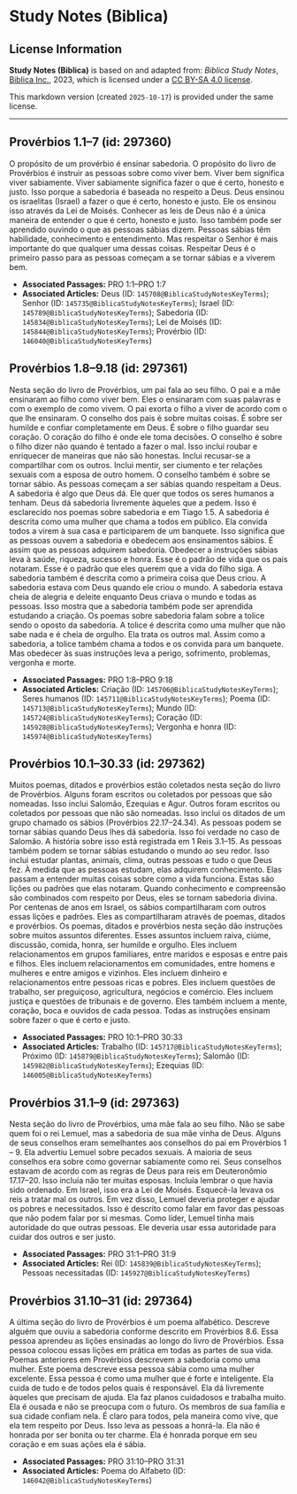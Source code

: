 # Study Notes (Biblica)

## License Information

**Study Notes (Biblica)** is based on and adapted from: _Biblica Study Notes_, [Biblica Inc.](https://www.biblica.com/), 2023, which is licensed under a [CC BY-SA 4.0 license](https://creativecommons.org/licenses/by-sa/4.0/legalcode.en).

This markdown version (created `2025-10-17`) is provided under the same license.



--------------------------------

## Provérbios 1.1–7 (id: 297360)

O propósito de um provérbio é ensinar sabedoria. O propósito do livro de Provérbios é instruir as pessoas sobre como viver bem. Viver bem significa viver sabiamente. Viver sabiamente significa fazer o que é certo, honesto e justo. Isso porque a sabedoria é baseada no respeito a Deus. Deus ensinou os israelitas (Israel) a fazer o que é certo, honesto e justo. Ele os ensinou isso através da Lei de Moisés. Conhecer as leis de Deus não é a única maneira de entender o que é certo, honesto e justo. Isso também pode ser aprendido ouvindo o que as pessoas sábias dizem. Pessoas sábias têm habilidade, conhecimento e entendimento. Mas respeitar o Senhor é mais importante do que qualquer uma dessas coisas. Respeitar Deus é o primeiro passo para as pessoas começam a se tornar sábias e a viverem bem.

* **Associated Passages:** PRO 1:1–PRO 1:7
* **Associated Articles:** Deus (ID: `145708@BiblicaStudyNotesKeyTerms`); Senhor (ID: `145735@BiblicaStudyNotesKeyTerms`); Israel (ID: `145789@BiblicaStudyNotesKeyTerms`); Sabedoria (ID: `145834@BiblicaStudyNotesKeyTerms`); Lei de Moisés (ID: `145844@BiblicaStudyNotesKeyTerms`); Provérbio (ID: `146040@BiblicaStudyNotesKeyTerms`)

## Provérbios 1.8–9.18 (id: 297361)

Nesta seção do livro de Provérbios, um pai fala ao seu filho. O pai e a mãe ensinaram ao filho como viver bem. Eles o ensinaram com suas palavras e com o exemplo de como vivem. O pai exorta o filho a viver de acordo com o que lhe ensinaram. O conselho dos pais é sobre muitas coisas. É sobre ser humilde e confiar completamente em Deus. É sobre o filho guardar seu coração. O coração do filho é onde ele toma decisões. O conselho é sobre o filho dizer não quando é tentado a fazer o mal. Isso inclui roubar e enriquecer de maneiras que não são honestas. Inclui recusar\-se a compartilhar com os outros. Inclui mentir, ser ciumento e ter relações sexuais com a esposa de outro homem. O conselho também é sobre se tornar sábio. As pessoas começam a ser sábias quando respeitam a Deus. A sabedoria é algo que Deus dá. Ele quer que todos os seres humanos a tenham. Deus dá sabedoria livremente àqueles que a pedem. Isso é esclarecido nos poemas sobre sabedoria e em Tiago 1\.5\. A sabedoria é descrita como uma mulher que chama a todos em público. Ela convida todos a virem à sua casa e participarem de um banquete. Isso significa que as pessoas ouvem a sabedoria e obedecem aos ensinamentos sábios. É assim que as pessoas adquirem sabedoria. Obedecer a instruções sábias leva à saúde, riqueza, sucesso e honra. Esse é o padrão de vida que os pais notaram. Esse é o padrão que eles querem que a vida do filho siga. A sabedoria também é descrita como a primeira coisa que Deus criou. A sabedoria estava com Deus quando ele criou o mundo. A sabedoria estava cheia de alegria e deleite enquanto Deus criava o mundo e todas as pessoas. Isso mostra que a sabedoria também pode ser aprendida estudando a criação. Os poemas sobre sabedoria falam sobre a tolice sendo o oposto da sabedoria. A tolice é descrita como uma mulher que não sabe nada e é cheia de orgulho. Ela trata os outros mal. Assim como a sabedoria, a tolice também chama a todos e os convida para um banquete. Mas obedecer às suas instruções leva a perigo, sofrimento, problemas, vergonha e morte.

* **Associated Passages:** PRO 1:8–PRO 9:18
* **Associated Articles:** Criação (ID: `145706@BiblicaStudyNotesKeyTerms`); Seres humanos (ID: `145711@BiblicaStudyNotesKeyTerms`); Poema (ID: `145713@BiblicaStudyNotesKeyTerms`); Mundo (ID: `145724@BiblicaStudyNotesKeyTerms`); Coração (ID: `145928@BiblicaStudyNotesKeyTerms`); Vergonha e honra (ID: `145974@BiblicaStudyNotesKeyTerms`)

## Provérbios 10.1–30.33 (id: 297362)

Muitos poemas, ditados e provérbios estão coletados nesta seção do livro de Provérbios. Alguns foram escritos ou coletados por pessoas que são nomeadas. Isso inclui Salomão, Ezequias e Agur. Outros foram escritos ou coletados por pessoas que não são nomeadas. Isso inclui os ditados de um grupo chamado os sábios (Provérbios 22\.17–24\.34\). As pessoas podem se tornar sábias quando Deus lhes dá sabedoria. Isso foi verdade no caso de Salomão. A história sobre isso está registrada em 1 Reis 3\.1–15\. As pessoas também podem se tornar sábias estudando o mundo ao seu redor. Isso inclui estudar plantas, animais, clima, outras pessoas e tudo o que Deus fez. À medida que as pessoas estudam, elas adquirem conhecimento. Elas passam a entender muitas coisas sobre como a vida funciona. Estas são lições ou padrões que elas notaram. Quando conhecimento e compreensão são combinados com respeito por Deus, eles se tornam sabedoria divina. Por centenas de anos em Israel, os sábios compartilharam com outros essas lições e padrões. Eles as compartilharam através de poemas, ditados e provérbios. Os poemas, ditados e provérbios nesta seção dão instruções sobre muitos assuntos diferentes. Esses assuntos incluem raiva, ciúme, discussão, comida, honra, ser humilde e orgulho. Eles incluem relacionamentos em grupos familiares, entre maridos e esposas e entre pais e filhos. Eles incluem relacionamentos em comunidades, entre homens e mulheres e entre amigos e vizinhos. Eles incluem dinheiro e relacionamentos entre pessoas ricas e pobres. Eles incluem questões de trabalho, ser preguiçoso, agricultura, negócios e comércio. Eles incluem justiça e questões de tribunais e de governo. Eles também incluem a mente, coração, boca e ouvidos de cada pessoa. Todas as instruções ensinam sobre fazer o que é certo e justo.

* **Associated Passages:** PRO 10:1–PRO 30:33
* **Associated Articles:** Trabalho (ID: `145717@BiblicaStudyNotesKeyTerms`); Próximo (ID: `145879@BiblicaStudyNotesKeyTerms`); Salomão (ID: `145982@BiblicaStudyNotesKeyTerms`); Ezequias (ID: `146005@BiblicaStudyNotesKeyTerms`)

## Provérbios 31.1–9 (id: 297363)

Nesta seção do livro de Provérbios, uma mãe fala ao seu filho. Não se sabe quem foi o rei Lemuel, mas a sabedoria de sua mãe vinha de Deus. Alguns de seus conselhos eram semelhantes aos conselhos do pai em Provérbios 1 – 9\. Ela advertiu Lemuel sobre pecados sexuais. A maioria de seus conselhos era sobre como governar sabiamente como rei. Seus conselhos estavam de acordo com as regras de Deus para reis em Deuteronômio 17\.17–20\. Isso incluía não ter muitas esposas. Incluía lembrar o que havia sido ordenado. Em Israel, isso era a Lei de Moisés. Esquecê\-la levava os reis a tratar mal os outros. Em vez disso, Lemuel deveria proteger e ajudar os pobres e necessitados. Isso é descrito como falar em favor das pessoas que não podem falar por si mesmas. Como líder, Lemuel tinha mais autoridade do que outras pessoas. Ele deveria usar essa autoridade para cuidar dos outros e ser justo.

* **Associated Passages:** PRO 31:1–PRO 31:9
* **Associated Articles:** Rei (ID: `145839@BiblicaStudyNotesKeyTerms`); Pessoas necessitadas (ID: `145927@BiblicaStudyNotesKeyTerms`)

## Provérbios 31.10–31 (id: 297364)

A última seção do livro de Provérbios é um poema alfabético. Descreve alguém que ouviu a sabedoria conforme descrito em Provérbios 8\.6\. Essa pessoa aprendeu as lições ensinadas ao longo do livro de Provérbios. Essa pessoa colocou essas lições em prática em todas as partes de sua vida. Poemas anteriores em Provérbios descrevem a sabedoria como uma mulher. Este poema descreve essa pessoa sábia como uma mulher excelente. Essa pessoa é como uma mulher que é forte e inteligente. Ela cuida de tudo e de todos pelos quais é responsável. Ela dá livremente àqueles que precisam de ajuda. Ela faz planos cuidadosos e trabalha muito. Ela é ousada e não se preocupa com o futuro. Os membros de sua família e sua cidade confiam nela. É claro para todos, pela maneira como vive, que ela tem respeito por Deus. Isso leva as pessoas a honrá\-la. Ela não é honrada por ser bonita ou ter charme. Ela é honrada porque em seu coração e em suas ações ela é sábia.

* **Associated Passages:** PRO 31:10–PRO 31:31
* **Associated Articles:** Poema do Alfabeto (ID: `146042@BiblicaStudyNotesKeyTerms`)

